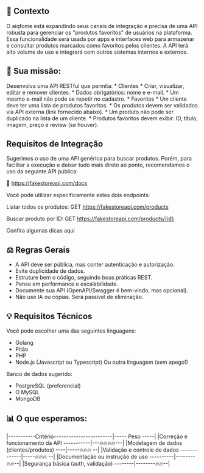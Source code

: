 
## 📅 Contexto

O aiqfome está expandindo seus canais de integração e precisa de uma API robusta para gerenciar os "produtos favoritos" de usuários na plataforma.
Essa funcionalidade será usada por apps e interfaces web para armazenar e consultar produtos marcados como favoritos pelos clientes. A API terá alto volume de uso e integrará com outros sistemas internos e externos.

## 🔧 Sua missão:
Desenvolva uma API RESTful que permita:
    * Clientes
    * Criar, visualizar, editar e remover clientes.
    * Dados obrigatórios: nome e e-mail.
    * Um mesmo e-mail não pode se repetir no cadastro.
    * Favoritos
    * Um cliente deve ter uma lista de produtos favoritos.
    * Os produtos devem ser validados via API externa (link fornecido abaixo).
    * Um produto não pode ser duplicado na lista de um cliente.
    * Produtos favoritos devem exibir: ID, título, imagem, preço e review (se houver).

## Requisitos de Integração
 Sugerimos o uso de uma API genérica para buscar produtos. Porém, para facilitar a execução e deixar tudo mais direto ao ponto, recomendamos o uso da seguinte API pública:

🔗 https://fakestoreapi.com/docs

Você pode utilizar especificamente estes dois endpoints:

Listar todos os produtos:
GET https://fakestoreapi.com/products

Buscar produto por ID:
GET https://fakestoreapi.com/products/{id}

Confira algumas dicas aqui

## ⚖️ Regras Gerais
* A API deve ser pública, mas conter autenticação e autorização.
* Evite duplicidade de dados.
* Estruture bem o código, seguindo boas práticas REST.
* Pense em performance e escalabilidade.
* Documente sua API (OpenAPI/Swagger é bem-vindo, mas opcional).
* Não use IA ou cópias. Será passível de eliminação.

## 💡 Requisitos Técnicos
Você pode escolher uma das seguintes linguagens:
* Golang
* Pitão
* PHP
* Node.js (Javascript ou Typescript)
Ou outra linguagem (sem apego!)

Banco de dados sugerido:
* PostgreSQL (preferencial)
* O MySQL
* MongoDB

## 📊 O que esperamos:

|-----------Critério------------------------|----- Peso -----|
|Correção e funcionamento da API -----------|---🔥🔥🔥🔥---|
|Modelagem de dados (clientes/produtos) ----|-----🔥🔥🔥 --|
|Validação e controle de dados -------------|-----🔥🔥🔥 --|
|Documentação ou instrução de uso ----------|--------🔥🔥--|
|Segurança básica (auth, validação) --------|--------🔥🔥--|